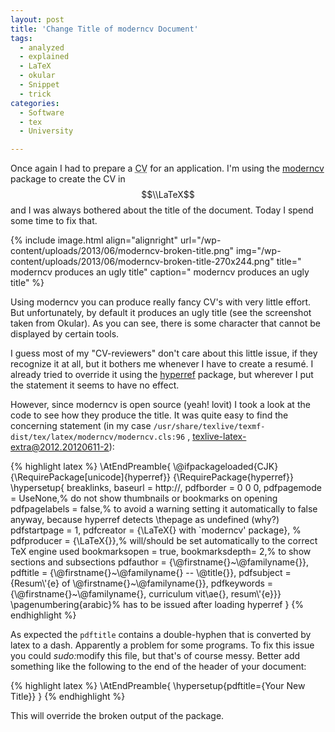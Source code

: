 ```yaml
---
layout: post
title: 'Change Title of moderncv Document'
tags:
  - analyzed
  - explained
  - LaTeX
  - okular
  - Snippet
  - trick
categories:
  - Software
  - tex
  - University

---
```


Once again I had to prepare a <abbr title="curriculum vit&aelig;">CV</abbr> for an application. I'm using the <a href="https://launchpad.net/moderncv">moderncv</a> package to create the CV in $$\\LaTeX$$ and I was always bothered about the title of the document. Today I spend some time to fix that.



{% include image.html align="alignright" url="/wp-content/uploads/2013/06/moderncv-broken-title.png" img="/wp-content/uploads/2013/06/moderncv-broken-title-270x244.png" title=" moderncv produces an ugly title" caption=" moderncv produces an ugly title" %}

Using moderncv you can produce really fancy CV's with very little effort. But unfortunately, by default it produces an ugly title (see the screenshot taken from Okular). As you can see, there is some character that cannot be displayed by certain tools.

I guess most of my "CV-reviewers" don't care about this little issue, if they recognize it at all, but it bothers me whenever I have to create a resum&eacute;. I already tried to override it using the <a href="http://www.ctan.org/tex-archive/macros/latex/contrib/hyperref">hyperref</a> package, but wherever I put the statement it seems to have no effect.

However, since moderncv is open source (yeah! lovit) I took a look at the code to see how they produce the title. It was quite easy to find the concerning statement (in my case  `/usr/share/texlive/texmf-dist/tex/latex/moderncv/moderncv.cls:96` , <a href="http://packages.debian.org/jessie/texlive-latex-extra">texlive-latex-extra@2012.20120611-2</a>):



{% highlight latex %}
\\AtEndPreamble{
  \\@ifpackageloaded{CJK}
    {\\RequirePackage[unicode]{hyperref}}
    {\\RequirePackage{hyperref}}
    \\hypersetup{
      breaklinks,
      baseurl       = http://,
      pdfborder     = 0 0 0, 
      pdfpagemode   = UseNone,% do not show thumbnails or bookmarks on opening
      pdfpagelabels = false,% to avoid a warning setting it automatically to false anyway, because hyperref detects \\thepage as undefined (why?)
      pdfstartpage  = 1, 
      pdfcreator    = {\\LaTeX{} with `moderncv' package},
%      pdfproducer   = {\\LaTeX{}},% will/should be set automatically to the correct TeX engine used
      bookmarksopen = true,
      bookmarksdepth= 2,% to show sections and subsections
      pdfauthor     = {\\@firstname{}~\\@familyname{}},
      pdftitle      = {\\@firstname{}~\\@familyname{} -- \\@title{}},
      pdfsubject    = {Resum\\'{e} of \\@firstname{}~\\@familyname{}},
      pdfkeywords   = {\\@firstname{}~\\@familyname{}, curriculum vit\\ae{}, resum\\'{e}}}
  \\pagenumbering{arabic}% has to be issued after loading hyperref
}
{% endhighlight %}



As expected the  `pdftitle`  contains a double-hyphen that is converted by latex to a dash. Apparently a problem for some programs. To fix this issue you could <em>sudo:</em>modify this file, but that's of course messy. Better add something like the following to the end of the header of your document:



{% highlight latex %}
\\AtEndPreamble{
\\hypersetup{pdftitle={Your New Title}}
}
{% endhighlight %}



This will override the broken output of the package.
